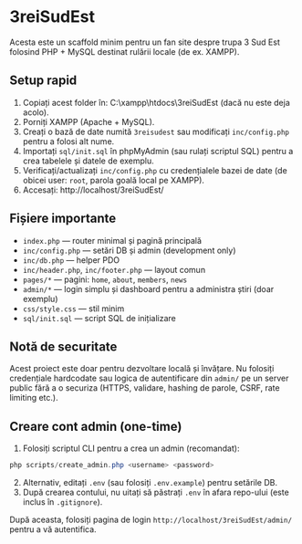 # 3reiSudEst

Acesta este un scaffold minim pentru un fan site despre trupa 3 Sud Est folosind PHP + MySQL destinat rulării locale (de ex. XAMPP).

## Setup rapid

1. Copiați acest folder în: C:\xampp\htdocs\3reiSudEst (dacă nu este deja acolo).
2. Porniți XAMPP (Apache + MySQL).
3. Creați o bază de date numită `3reisudest` sau modificați `inc/config.php` pentru a folosi alt nume.
4. Importați `sql/init.sql` în phpMyAdmin (sau rulați scriptul SQL) pentru a crea tabelele și datele de exemplu.
5. Verificați/actualizați `inc/config.php` cu credențialele bazei de date (de obicei user: `root`, parola goală local pe XAMPP).
6. Accesați: http://localhost/3reiSudEst/

## Fișiere importante

- `index.php` — router minimal și pagină principală
- `inc/config.php` — setări DB și admin (development only)
- `inc/db.php` — helper PDO
- `inc/header.php`, `inc/footer.php` — layout comun
- `pages/*` — pagini: `home`, `about`, `members`, `news`
- `admin/*` — login simplu și dashboard pentru a administra știri (doar exemplu)
- `css/style.css` — stil minim
- `sql/init.sql` — script SQL de inițializare

## Notă de securitate

Acest proiect este doar pentru dezvoltare locală și învățare. Nu folosiți credențiale hardcodate sau logica de autentificare din `admin/` pe un server public fără a o securiza (HTTPS, validare, hashing de parole, CSRF, rate limiting etc.).

## Creare cont admin (one-time)

1. Folosiți scriptul CLI pentru a crea un admin (recomandat):

```powershell
php scripts/create_admin.php <username> <password>
```

2. Alternativ, editați `.env` (sau folosiți `.env.example`) pentru setările DB.
3. După crearea contului, nu uitați să păstrați `.env` în afara repo-ului (este inclus în `.gitignore`).

După aceasta, folosiți pagina de login `http://localhost/3reiSudEst/admin/` pentru a vă autentifica.